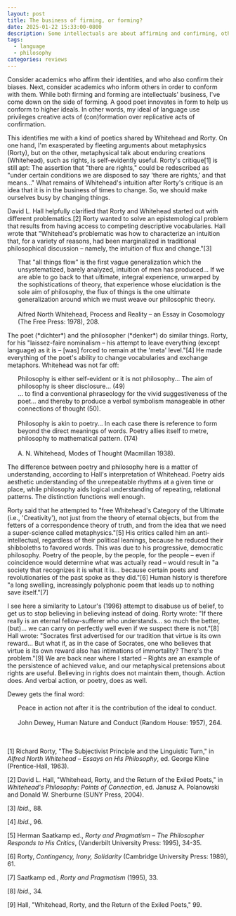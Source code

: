 ```yaml
---
layout: post
title: The business of firming, or forming?
date: 2025-01-22 15:33:00-0800
description: Some intellectuals are about affirming and confirming, others informing and conforming. I favor the latter, which is a project of using language to create a shared (conformal) experience.
tags:
  - language
  - philosophy
categories: reviews
---
```

Consider academics who affirm their identities, and who also confirm their biases. Next, consider academics who inform others in order to conform with them. While both firming and forming are intellectuals' business, I've come down on the side of forming. A good poet innovates in form to help us conform to higher ideals. In other words, my ideal of language use privileges creative acts of (con)formation over replicative acts of confirmation.

This identifies me with a kind of poetics shared by Whitehead and Rorty. On one hand, I'm exasperated by fleeting arguments about metaphysics (Rorty), but on the other, metaphysical talk about enduring creations (Whitehead), such as rights, is self-evidently useful. Rorty's critique[1] is still apt: The assertion that "there are rights," could be redescribed as "under certain conditions we are disposed to say 'there are rights,' and that means..." What remains of Whitehead's intuition after Rorty's critique is an idea that it is in the business of times to change. So, we should make ourselves busy by changing things.

David L. Hall helpfully clarified that Rorty and Whitehead started out with different problematics.[2] Rorty wanted to solve an epistemological problem that results from having access to competing descriptive vocabularies. Hall wrote that "Whitehead's problematic was how to characterize an intuition that, for a variety of reasons, had been marginalized in traditional philosophical discussion – namely, the intuition of flux and change."[3]
<ul>
That "all things flow" is the first vague generalization which the unsystematized, barely analyzed, intuition of men has produced... If we are able to go back to that ultimate, integral experience, unwarped by the sophistications of theory, that experience whose elucidation is the sole aim of philosophy, the flux of things is the one ultimate generalization around which we must weave our philosophic theory.<br><br>Alfred North Whitehead, Process and Reality – an Essay in Cosomology (The Free Press: 1978), 208.
</ul>
The poet (*dichter*) and the philosopher (*denker*) do similar things. Rorty, for his "laissez-faire nominalism – his attempt to leave everything (except language) as it is – [was] forced to remain at the 'meta' level."[4] He made everything of the poet's ability to change vocabularies and exchange metaphors. Whitehead was not far off:
<ul>
Philosophy is either self-evident or it is not philosophy... The aim of philosophy is sheer disclosure... (49)<br>
... to find a conventional phraseology for the vivid suggestiveness of the poet... and thereby to produce a verbal symbolism manageable in other connections of thought (50).<br><br>
Philosophy is akin to poetry... In each case there is reference to form beyond the direct meanings of words. Poetry allies itself to metre, philosophy to mathematical pattern. (174)<br><br>
A. N. Whitehead, Modes of Thought (Macmillan 1938).
</ul>
The difference between poetry and philosophy here is a matter of understanding, according to Hall's interpretation of Whitehead. Poetry aids aesthetic understanding of the unrepeatable rhythms at a given time or place, while philosophy aids logical understanding of repeating, relational patterns. The distinction functions well enough.

Rorty said that he attempted to "free Whitehead's Category of the Ultimate (i.e., 'Creativity'), not just from the theory of eternal objects, but from the fetters of a correspondence theory of truth, and from the idea that we need a super-science called metaphysics."[5] His critics called him an anti-intellectual, regardless of their political leanings, because he reduced their shibboleths to favored words. This was due to his progressive, democratic philosophy. Poetry of the people, by the people, for the people – even if coincidence would determine what was actually read – would result in "a society that recognizes it is what it is... because certain poets and revolutionaries of the past spoke as they did."[6] Human history is therefore "a long swelling, increasingly polyphonic poem that leads up to nothing save itself."[7]

I see here a similarity to Latour's (1996) attempt to disabuse us of belief, to get us to stop believing in believing instead of doing. Rorty wrote: "If there really is an eternal fellow-sufferer who understands... so much the better, (but)... we can carry on perfectly well even if we suspect there is not."[8] Hall wrote: "Socrates first advertised for our tradition that virtue is its own reward... But what if, as in the case of Socrates, one who believes that virtue is its own reward also has intimations of immortality? There's the problem."[9] We are back near where I started – Rights are an example of the persistence of achieved value, and our metaphysical pretensions about rights are useful. Believing in rights does not maintain them, though. Action does. And verbal action, or poetry, does as well.

Dewey gets the final word:
<ul>
Peace in action not after it is the contribution of the ideal to conduct.<br><br>
John Dewey, Human Nature and Conduct (Random House: 1957), 264.
</ul>

<br><br>
[1] Richard Rorty, "The Subjectivist Principle and the Linguistic Turn," in *Alfred North Whitehead – Essays on His Philosophy*, ed. George Kline (Prentice-Hall, 1963).

[2] David L. Hall, "Whitehead, Rorty, and the Return of the Exiled Poets," in *Whitehead's Philosophy: Points of Connection*, ed. Janusz A. Polanowski and Donald W. Sherburne (SUNY Press, 2004).

[3] *Ibid.,* 88.

[4] *Ibid.*, 96.

[5] Herman Saatkamp ed., *Rorty and Pragmatism – The Philosopher Responds to His Critics*, (Vanderbilt University Press: 1995), 34-35.

[6] Rorty, *Contingency, Irony, Solidarity* (Cambridge University Press: 1989), 61.

[7] Saatkamp ed., *Rorty and Pragmatism* (1995), 33.

[8] *Ibid.,* 34.

[9] Hall, "Whitehead, Rorty, and the Return of the Exiled Poets," 99.
